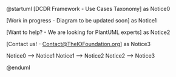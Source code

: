 @startuml
[DCDR Framework - Use Cases Taxonomy] as Notice0

[Work in progress - Diagram to be updated soon] as Notice1

[Want to help? - We are looking for PlantUML experts] as Notice2

[Contact us! - Contact@TheIOFoundation.org] as Notice3

Notice0 --> Notice1
Notice1 --> Notice2
Notice2 --> Notice3

@enduml
